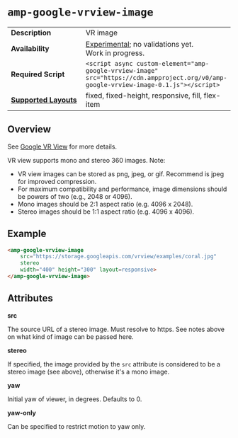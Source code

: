 <!---
Copyright 2016 The AMP HTML Authors. All Rights Reserved.

Licensed under the Apache License, Version 2.0 (the "License");
you may not use this file except in compliance with the License.
You may obtain a copy of the License at

      http://www.apache.org/licenses/LICENSE-2.0

Unless required by applicable law or agreed to in writing, software
distributed under the License is distributed on an "AS-IS" BASIS,
WITHOUT WARRANTIES OR CONDITIONS OF ANY KIND, either express or implied.
See the License for the specific language governing permissions and
limitations under the License.
-->

# <a name="amp-google-vrview-image"></a> `amp-google-vrview-image`

<table>
  <tr>
    <td width="40%"><strong>Description</strong></td>
    <td>VR image</td>
  </tr>
  <tr>
    <td width="40%"><strong>Availability</strong></td>
    <td><div><a href="https://www.ampproject.org/docs/reference/experimental.html">Experimental</a>; no validations yet.</div><div>Work in progress.</div></td>
  </tr>
  <tr>
    <td width="40%"><strong>Required Script</strong></td>
    <td><code>&lt;script async custom-element="amp-google-vrview-image" src="https://cdn.ampproject.org/v0/amp-google-vrview-image-0.1.js">&lt;/script></code></td>
  </tr>
  <tr>
    <td class="col-fourty"><strong><a href="https://www.ampproject.org/docs/guides/responsive/control_layout.html">Supported Layouts</a></strong></td>
    <td>fixed, fixed-height, responsive, fill, flex-item</td>
  </tr>
</table>

## Overview

See [Google VR View](https://developers.google.com/vr/concepts/vrview) for more details.

VR view supports mono and stereo 360 images. Note:

- VR view images can be stored as png, jpeg, or gif. Recommend is jpeg for improved compression.
- For maximum compatibility and performance, image dimensions should be powers of two (e.g., 2048 or 4096).
- Mono images should be 2:1 aspect ratio (e.g. 4096 x 2048).
- Stereo images should be 1:1 aspect ratio (e.g. 4096 x 4096).

## Example

```html
<amp-google-vrview-image
    src="https://storage.googleapis.com/vrview/examples/coral.jpg"
    stereo
    width="400" height="300" layout=responsive>
</amp-google-vrview-image>
```

## Attributes

**src**

The source URL of a stereo image. Must resolve to https. See notes above on what
kind of image can be passed here.

**stereo**

If specified, the image provided by the `src` attribute is considered to be a stereo
image (see above), otherwise it's a mono image.

**yaw**

Initial yaw of viewer, in degrees. Defaults to 0.

**yaw-only**

Can be specified to restrict motion to yaw only.
